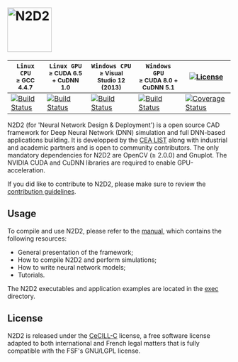 # <img src="manual/figs/N2D2_Logo.png" alt="N2D2" height="100"/>

| **`Linux CPU`**<br/><sub>&ge; GCC 4.4.7</sub> | **`Linux GPU`**<br/><sub>&ge; CUDA 6.5 + CuDNN 1.0</sub> | **`Windows CPU`**<br/><sub>&ge; Visual Studio 12 (2013)</sub> | **`Windows GPU`**<br/><sub>&ge; CUDA 8.0 + CuDNN 5.1</sub>  | [![License](https://img.shields.io/badge/license-CeCILL--C-blue.svg)](LICENSE)  |
| --------------- | ------------------ | ------------------ | ------------------ | ------ |
| [![Build Status](https://travis-ci.org/CEA-LIST/N2D2.svg?branch=master)](https://travis-ci.org/CEA-LIST/N2D2) | [![Build Status](https://travis-ci.org/CEA-LIST/N2D2.svg?branch=master)](https://travis-ci.org/CEA-LIST/N2D2) | [![Build Status](https://ci.appveyor.com/api/projects/status/github/CEA-LIST/N2D2?branch=master&svg=true)](https://ci.appveyor.com/project/olivierbichler-cea/n2d2) | [![Build Status](https://ci.appveyor.com/api/projects/status/github/CEA-LIST/N2D2?branch=master&svg=true)](https://ci.appveyor.com/project/olivierbichler-cea/n2d2) | [![Coverage Status](https://coveralls.io/repos/github/CEA-LIST/N2D2/badge.svg?branch=master)](https://coveralls.io/github/CEA-LIST/N2D2?branch=master) |

N2D2 (for 'Neural Network Design & Deployment') is a open source CAD framework for
Deep Neural Network (DNN) simulation and full DNN-based applications building.
It is developped by the [CEA LIST](http://www-list.cea.fr/) along with
industrial and academic partners and is open to community contributors.
The only mandatory dependencies for N2D2 are OpenCV (&ge; 2.0.0) and Gnuplot.
The NVIDIA CUDA and CuDNN libraries are required to enable GPU-acceleration.

If you did like to contribute to N2D2, please make sure to review the
[contribution guidelines](CONTRIBUTING.md).

Usage
-----

To compile and use N2D2, please refer to the
[manual](https://github.com/CEA-LIST/N2D2/raw/master/manual/manual.pdf), which
contains the following resources:
- General presentation of the framework;
- How to compile N2D2 and perform simulations;
- How to write neural network models;
- Tutorials.

The N2D2 executables and application examples are located in the [exec](exec)
directory.

License
-------

N2D2 is released under the [CeCILL-C](LICENSE) license, a free software license
 adapted to both international and French legal matters that is fully compatible
 with the FSF's GNU/LGPL license.

